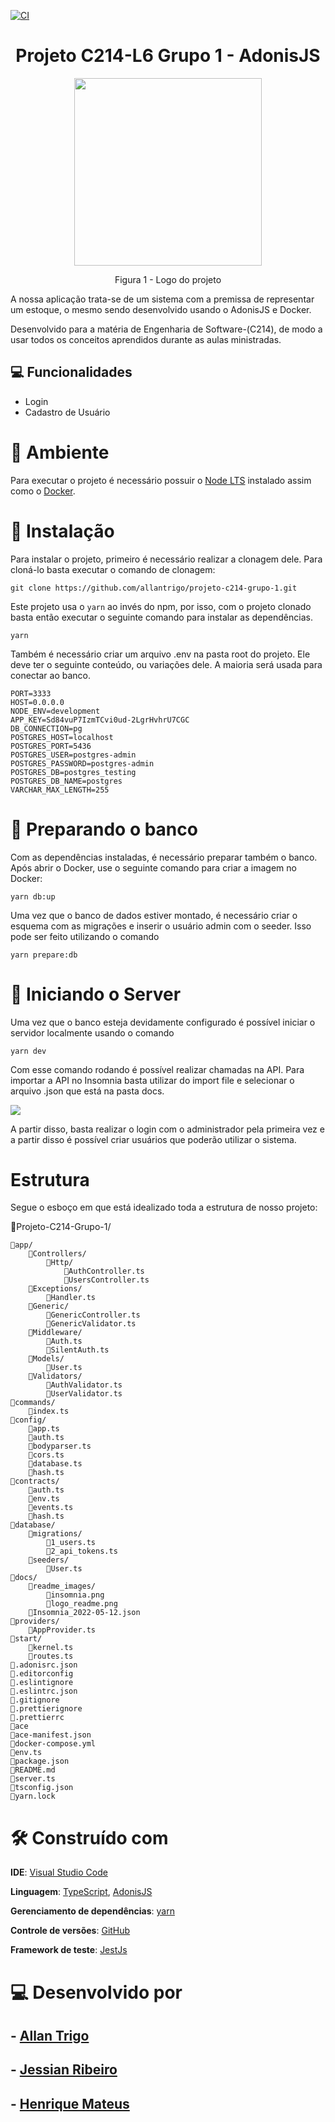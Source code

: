 [![CI](https://github.com/allantrigo/projeto-c214-grupo-1/actions/workflows/node.js.yml/badge.svg)](https://github.com/allantrigo/projeto-c214-grupo-1/actions/workflows/node.js.yml)

<h1 align="center">Projeto C214-L6 Grupo 1 - AdonisJS</h1> 

<p align="center">
<img src="https://github.com/allantrigo/projeto-c214-grupo-1/tree/master/docs/readme_images/logo_readme.png" height="300" width="300" >
</p>
<p align="center">Figura 1 - Logo do projeto</p>

A nossa aplicação trata-se de um sistema com a premissa de representar um estoque, o mesmo sendo desenvolvido usando o AdonisJS e Docker.

Desenvolvido para a matéria de Engenharia de Software-(C214), de modo a usar todos os conceitos aprendidos durante as aulas ministradas.

## 💻 Funcionalidades
- Login
- Cadastro de Usuário

# 🌳 Ambiente
Para executar o projeto é necessário possuir o [Node LTS](https://nodejs.org/en/download/) instalado assim como o [Docker](https://docs.docker.com/desktop/windows/install/).

# 🔧 Instalação
Para instalar o projeto, primeiro é necessário realizar a clonagem dele. Para cloná-lo basta executar o comando de clonagem:
```
git clone https://github.com/allantrigo/projeto-c214-grupo-1.git
```

Este projeto usa o ```yarn``` ao invés do npm, por isso, com o projeto clonado basta então executar o seguinte comando para instalar as dependências.
```
yarn
```

Também é necessário criar um arquivo .env na pasta root do projeto. Ele deve ter o seguinte conteúdo, ou variações dele. A maioria será usada para conectar ao banco.
```
PORT=3333
HOST=0.0.0.0
NODE_ENV=development
APP_KEY=Sd84vuP7IzmTCvi0ud-2LgrHvhrU7CGC
DB_CONNECTION=pg
POSTGRES_HOST=localhost
POSTGRES_PORT=5436
POSTGRES_USER=postgres-admin
POSTGRES_PASSWORD=postgres-admin
POSTGRES_DB=postgres_testing
POSTGRES_DB_NAME=postgres
VARCHAR_MAX_LENGTH=255
```

# 🔨 Preparando o banco
Com as dependências instaladas, é necessário preparar também o banco. Após abrir o Docker, use o seguinte comando para criar a imagem no Docker:
```
yarn db:up
```

Uma vez que o banco de dados estiver montado, é necessário criar o esquema com as migrações e inserir o usuário admin com o seeder. Isso pode ser feito utilizando o comando

```
yarn prepare:db
```

# 🚀 Iniciando o Server
Uma vez que o banco esteja devidamente configurado é possível iniciar o servidor localmente usando o comando
```
yarn dev
```

Com esse comando rodando é possível realizar chamadas na API. Para importar a API no Insomnia basta utilizar do import file e selecionar o arquivo .json que está na pasta docs.

![](/docs/readme_images/insomnia.png)

A partir disso, basta realizar o login com o administrador pela primeira vez e a partir disso é possível criar usuários que poderão utilizar o sistema.

# Estrutura
Segue o esboço em que está idealizado toda a estrutura de nosso projeto:

📂Projeto-C214-Grupo-1/

    📂app/
        📂Controllers/
            📂Http/
                📄AuthController.ts
                📄UsersController.ts
        📂Exceptions/
            📄Handler.ts
        📂Generic/
            📄GenericController.ts
            📄GenericValidator.ts
        📂Middleware/
            📄Auth.ts
            📄SilentAuth.ts
        📂Models/
            📄User.ts
        📂Validators/
            📄AuthValidator.ts
            📄UserValidator.ts
    📂commands/
        📄index.ts
    📂config/
        📄app.ts
        📄auth.ts
        📄bodyparser.ts
        📄cors.ts
        📄database.ts
        📄hash.ts
    📂contracts/
        📄auth.ts
        📄env.ts
        📄events.ts
        📄hash.ts
    📂database/
        📂migrations/
            📄1_users.ts
            📄2_api_tokens.ts
        📂seeders/
            📄User.ts
    📂docs/
        📂readme_images/
            📄insomnia.png
            📄logo_readme.png
        📄Insomnia_2022-05-12.json
    📂providers/
        📄AppProvider.ts
    📂start/
        📄kernel.ts
        📄routes.ts
    📄.adonisrc.json
    📄.editorconfig
    📄.eslintignore
    📄.eslintrc.json
    📄.gitignore
    📄.prettierignore
    📄.prettierrc
    📄ace
    📄ace-manifest.json
    📄docker-compose.yml
    📄env.ts
    📄package.json
    📄README.md
    📄server.ts
    📄tsconfig.json
    📄yarn.lock

# 🛠️ Construído com

**IDE**: [Visual Studio Code](https://code.visualstudio.com/)

**Linguagem**: [TypeScript](https://www.typescriptlang.org/), [AdonisJS](https://adonisjs.com/)

**Gerenciamento de dependências**: [yarn](https://yarnpkg.com/)

**Controle de versões**: [GitHub](https://github.com/)

**Framework de teste**: [JestJs](https://jestjs.io/pt-BR/)


# 💻 Desenvolvido por
## - [Allan Trigo](https://github.com/allantrigo/)
## - [Jessian Ribeiro](https://github.com/JessianCRB)
## - [Henrique Mateus](https://github.com/HenriqueMAlves)
